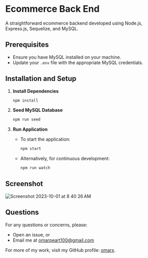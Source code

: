 
# Ecommerce Back End

A straightforward ecommerce backend developed using Node.js, Express.js, Sequelize, and MySQL.

## Prerequisites
- Ensure you have MySQL installed on your machine.
- Update your `.env` file with the appropriate MySQL credentials.

## Installation and Setup

1. **Install Dependencies**
    ```bash 
    npm install 
    ```

2. **Seed MySQL Database**
    ```bash 
    npm run seed
    ```

3. **Run Application**
    - To start the application:
        ```bash 
        npm start
        ```

    - Alternatively, for continuous development:
        ```bash 
        npm run watch
        ```

## Screenshot

![Screenshot 2023-10-01 at 8 40 26 AM](https://github.com/omarx/E-commerce-Back-End/assets/4944767/995d3649-4231-4377-9500-888f0f3f466f)


## Questions

For any questions or concerns, please:
- Open an issue, or
- Email me at [omarpeart100@gmail.com](mailto:omarpeart100@gmail.com)

For more of my work, visit my GitHub profile: [omarx](https://github.com/omarx/).
